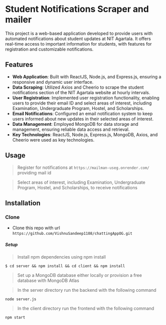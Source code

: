 # Student Notifications Scraper and mailer

This project is a web-based application developed to provide users with automated notifications about student updates at NIT Agartala. It offers real-time access to important information for students, with features for registration and customizable notifications.

## Features

- **Web Application**: Built with ReactJS, Node.js, and Express.js, ensuring a responsive and dynamic user interface.
- **Data Scraping**: Utilized Axios and Cheerio to scrape the student notifications section of the NIT Agartala website at hourly intervals.
- **User Registration**: Implemented user registration functionality, enabling users to provide their email ID and select areas of interest, including Examination, Undergraduate Program, Hostel, and Scholarships.
- **Email Notifications**: Configured an email notification system to keep users informed about new updates in their selected areas of interest.
- **Data Management**: Employed MongoDB for data storage and management, ensuring reliable data access and retrieval.
- **Key Technologies**: ReactJS, Node.js, Express.js, MongoDB, Axios, and Cheerio were used as key technologies.

## Usage

> Register for notifications at `https://mailman-useg.onrender.com/` providing mail id

> Select areas of interest, including Examination, Undergraduate Program, Hostel, and Scholarships, to receive notifications

## Installation

### Clone

- Clone this repo with url `https://github.com/VishnuSandeep1108/chattingAppOG.git`

##### Setup

> Install npm dependencies using npm install

```
$ cd server && npm install && cd client && npm install

```

> Set up a MongoDB database either locally or provision a free database with MongoDB Atlas

> In the server directory run the backend with the following command

```
node server.js
```

> In the client directory run the frontend with the following command

```
npm start
```